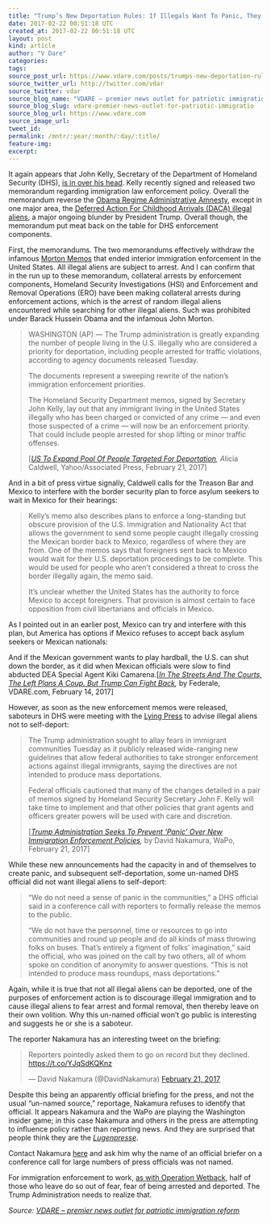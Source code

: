 ```yaml
---
title: "Trump’s New Deportation Rules: If Illegals Want To Panic, They Can!"
date: 2017-02-22 00:51:18 UTC
created_at: 2017-02-22 00:51:18 UTC
layout: post
kind: article
author: "V Dare"
categories: 
tags: 
source_post_url: https://www.vdare.com/posts/trumps-new-deportation-rules-if-illegals-want-to-panic-they-can
source_twitter_url: http://twitter.com/vdar
source_twitter: vdar
source_blog_name: "VDARE – premier news outlet for patriotic immigration reform"
source_blog_slug: vdare-premier-news-outlet-for-patriotic-immigratio
source_blog_url: https://www.vdare.com
source_image_url: 
tweet_id:
permalink: /mntr/:year/:month/:day/:title/
feature-img: 
excerpt:
---
```

<div class="pf-content"><p>It again appears that John Kelly, Secretary of the Department of Homeland Security (DHS), <a href="http://www.vdare.com/posts/john-kelly-youre-no-jumpin-joe-swing">is in over his head</a>. Kelly recently signed and released two memorandum regarding immigration law enforcement policy. Overall the memorandum reverse the <a href="http://www.vdare.com/articles/obama-s-administrative-amnesty-impeachment-is-the-only-answer">Obama Regime Administrative Amnesty</a>, except in one major area, the <a href="http://www.vdare.com/articles/national-data-deal-with-daca-with-heart-what-about-american-millennials">Deferred Action For Childhood Arrivals (DACA) illegal aliens</a>, a major ongoing blunder by President Trump. Overall though, the memorandum put meat back on the table for DHS enforcement components.</p>
<p></p>
<p>First, the memorandums. The two memorandums effectively withdraw the infamous <a href="http://federaleagent86.blogspot.com/2010/06/official-guidance-on-non-feasance.html">Morton Memos</a> that ended interior immigration enforcement in the United States. All illegal aliens are subject to arrest. And I can confirm that in the run up to these memorandum, collateral arrests by enforcement components, Homeland Security Investigations (HSI) and Enforcement and Removal Operations (ERO) have been making collateral arrests during enforcement actions, which is the arrest of random illegal aliens encountered while searching for other illegal aliens. Such was prohibited under Barack Hussein Obama and the infamous John Morton.</p>
<blockquote><p>WASHINGTON (AP) — The Trump administration is greatly expanding the number of people living in the U.S. illegally who are considered a priority for deportation, including people arrested for traffic violations, according to agency documents released Tuesday.</p>
<p>The documents represent a sweeping rewrite of the nation’s immigration enforcement priorities.</p>
<p>The Homeland Security Department memos, signed by Secretary John Kelly, lay out that any immigrant living in the United States illegally who has been charged or convicted of any crime — and even those suspected of a crime — will now be an enforcement priority. That could include people arrested for shop lifting or minor traffic offenses.</p>
<p>[<em><a href="https://www.yahoo.com/news/us-increase-number-immigrants-targeted-deportation-163654799--politics.html">US To Expand Pool Of People Targeted For Deportation</a>, A</em>licia Caldwell, Yahoo/Associated Press, February 21, 2017]</p></blockquote>
<p>And in a bit of press virtue signally, Caldwell calls for the Treason Bar and Mexico to interfere with the border security plan to force asylum seekers to wait in Mexico for their hearings:</p>
<blockquote><p>Kelly’s memo also describes plans to enforce a long-standing but obscure provision of the U.S. Immigration and Nationality Act that allows the government to send some people caught illegally crossing the Mexican border back to Mexico, regardless of where they are from. One of the memos says that foreigners sent back to Mexico would wait for their U.S. deportation proceedings to be complete. This would be used for people who aren’t considered a threat to cross the border illegally again, the memo said.</p>
<p>It’s unclear whether the United States has the authority to force Mexico to accept foreigners. That provision is almost certain to face opposition from civil libertarians and officials in Mexico.</p></blockquote>
<p>As I pointed out in an earlier post, Mexico can try and interfere with this plan, but America has options if Mexico refuses to accept back asylum seekers or Mexican nationals:</p>
<p>And if the Mexican government wants to play hardball, the U.S. can shut down the border, as it did when Mexican officials were slow to find abducted DEA Special Agent Kiki Camarena.[<em><a href="http://www.vdare.com/articles/in-the-streets-and-the-courts-the-left-plans-a-coup-but-trump-can-fight-back">In The Streets And The Courts, The Left Plans A Coup. But Trump Can Fight Back</a>,</em> by Federale, VDARE.com, February 14, 2017]</p><div id="57966237cc52c74a5e1363c4" class="vdb_player vdb_57966237cc52c74a5e1363c456bcd17ce4b018167fea5539">    </div>
<p>However, as soon as the new enforcement memos were released, saboteurs in DHS were meeting with the <a href="http://www.vdare.com/articles/take-the-debates-away-from-the-lying-press-they-do-take-a-side-period">Lying Press</a> to advise illegal aliens not to self-deport:</p>
<blockquote><p>The Trump administration sought to allay fears in immigrant communities Tuesday as it publicly released wide-ranging new guidelines that allow federal authorities to take stronger enforcement actions against illegal immigrants, saying the directives are not intended to produce mass deportations.</p>
<p>Federal officials cautioned that many of the changes detailed in a pair of memos signed by Homeland Security Secretary John F. Kelly will take time to implement and that other policies that grant agents and officers greater powers will be used with care and discretion.</p>
<p>[<em><a href="https://www.washingtonpost.com/politics/trump-administration-seeks-to-prevent-panic-over-new-immigration-enforcement-policies/2017/02/21/a2a695a8-f847-11e6-bf01-d47f8cf9b643_story.html?utm_term=.33953811adb7">Trump Administration Seeks To Prevent ‘Panic’ Over New Immigration Enforcement Policies</a>,</em> by David Nakamura, WaPo, February 21, 2017]</p></blockquote>
<p>While these new announcements had the capacity in and of themselves to create panic, and subsequent self-deportation, some un-named DHS official did not want illegal aliens to self-deport:</p>
<blockquote><p>“We do not need a sense of panic in the communities,” a DHS official said in a conference call with reporters to formally release the memos to the public.</p>
<p>“We do not have the personnel, time or resources to go into communities and round up people and do all kinds of mass throwing folks on buses. That’s entirely a figment of folks’ imagination,” said the official, who was joined on the call by two others, all of whom spoke on condition of anonymity to answer questions. “This is not intended to produce mass roundups, mass deportations.”</p></blockquote>
<p>Again, while it is true that not all illegal aliens can be deported, one of the purposes of enforcement action is to discourage illegal immigration and to cause illegal aliens to fear arrest and formal removal, then thereby leave on their own volition. Why this un-named official won’t go public is interesting and suggests he or she is a saboteur.</p>
<p>The reporter Nakamura has an interesting tweet on the briefing:</p>
<blockquote class="twitter-tweet">
<p lang="en" dir="ltr">Reporters pointedly asked them to go on record but they declined. <a href="https://t.co/YJqSdKQKnz">https://t.co/YJqSdKQKnz</a></p>
<p>— David Nakamura (@DavidNakamura) <a href="https://twitter.com/DavidNakamura/status/834099252812996609">February 21, 2017</a></p></blockquote>
<p></p>
<p>Despite this being an apparently official briefing for the press, and not the usual “un-named source,” reportage, Nakamura refuses to identify that official. It appears Nakamura and the WaPo are playing the Washington insider game; in this case Nakamura and others in the press are attempting to influence policy rather than reporting news. And they are surprised that people think they are the <em><a href="http://www.vdare.com/posts/all-lies-matter-fight-the-lying-press">Lugenpresse</a></em>.</p>
<p>Contact Nakamura <a href="mailto:david.nakamura@washpost.com">here</a> and ask him why the name of an official briefer on a conference call for large numbers of press officials was not named.</p>
<p>For immigration enforcement to work, <a href="http://federaleagent86.blogspot.com/2012/03/scaring-illegals-away.html">as with Operation Wetback</a>, half of those who leave do so out of fear, fear of being arrested and deported. The Trump Administration needs to realize that.</p>
</div><div class="">
    <i>Source: <a href="https://www.vdare.com">VDARE – premier news outlet for patriotic immigration reform</a></i>
</div>
